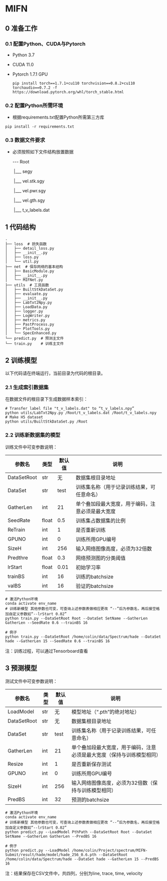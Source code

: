 # MIFN

## 0 准备工作

### 0.1 配置Python、CUDA与Pytorch

* Python 3.7

* CUDA 11.0

* Pytorch  1.7.1  GPU

  ```shell
  pip install torch==1.7.1+cu110 torchvision==0.8.2+cu110 torchaudio==0.7.2 -f https://download.pytorch.org/whl/torch_stable.html
  ```

### 0.2 配置Python所需环境

* 根据requirements.txt配置Python所需第三方库

```shell
pip install -r requirements.txt
```

### 0.3 数据文件要求

* 必须按照如下文件结构放置数据

  --- Root

  ​        |___   segy

  ​					 |___  vel.stk.sgy 

  ​					 |___  vel.pwr.sgy 

  ​					 |___  vel.gth.sgy

  ​		|___   t_v_labels.dat

## 1 代码结构

```
.
├── loss  # 损失函数
│   ├── detail_loss.py
│   ├── __init__.py
│   ├── loss.py
│   └── util.py
├── net  # 保存网络的基本结构
│   ├── BasicModule.py
│   ├── __init__.py
│   └── MIFNet.py
├── utils  # 工具函数
│   ├── BuiltStkDataSet.py
│   ├── evaluate.py
│   ├── __init__.py
│   ├── LabTxt2Npy.py
│   ├── LoadData.py
│   ├── logger.py
│   ├── LogWriter.py
│   ├── metrics.py
│   ├── PastProcess.py
│   ├── PlotTools.py
│   └── SpecEnhanced.py
└── predict.py  # 预测主文件
└── train.py    # 训练主文件
```

## 2 训练模型

以下代码请在终端运行，当前目录为代码的根目录。

### 2.1 生成索引数据集

在数据文件的根目录下生成数据样本索引：

```shell
# Transfer label file "t_v_labels.dat" to “t_v_labels.npy”
python utils/LabTxt2Npy.py /Root/t_v_labels.dat /Root/t_v_labels.npy
# Make H5 dataset
python utils/BuiltStkDataSet.py /Root
```

### 2.2 训练新数据集的模型

训练文件中可变参数说明：

| 参数名      | 类型  | 默认值 | 说明                                             |
| ----------- | ----- | ------ | ------------------------------------------------ |
| DataSetRoot | str   | 无     | 数据集根目录地址                                 |
| DataSet     | str   | test   | 训练集名称（用于记录训练结果，可任意命名）       |
| GatherLen   | int   | 21     | 单个叠加段最大宽度，用于编码，注意必须是最大宽度 |
| SeedRate    | float | 0.5    | 训练集占数据集的比例                             |
| ReTrain     | int   | 1      | 是否重新训练                                     |
| GPUNO       | int   | 0      | 训练所用GPU编号                                  |
| SizeH       | int   | 256    | 输入网络图像高度，必须为32倍数                   |
| Predthre    | float | 0.3    | 网络预测图的分类阈值                             |
| lrStart     | float | 0.01   | 初始学习率                                       |
| trainBS     | int   | 16     | 训练的batchsize                                  |
| valBS       | int   | 16     | 验证的batchsize                                  |

```shell
# 激活Python环境
conda activate env_name
# 训练新模型 其他参数也可变，可查询上述参数表做相应更改 “--”后为参数名，再后接空格加自定义参数如“--lrStart 0.02”
python train.py --DataSetRoot Root --DataSet SetName --GatherLen GatherLen --SeedRate 0.6 --trainBS 16

# 例子
python train.py --DataSetRoot /home/colin/data/Spectrum/hade --DataSet hade --GatherLen 15 --SeedRate 0.6 --trainBS 16
```

注：训练过程，可以通过Tensorboard查看

## 3 预测模型

测试文件中可变参数说明：

| 参数名      | 类型 | 默认值 | 说明                                                         |
| ----------- | ---- | ------ | ------------------------------------------------------------ |
| LoadModel   | str  | 无     | 模型地址（“.pth”的绝对地址）                                 |
| DataSetRoot | str  | 无     | 数据集根目录地址                                             |
| DataSet     | str  | test   | 训练集名称（用于记录训练结果，可任意命名）                   |
| GatherLen   | int  | 21     | 单个叠加段最大宽度，用于编码，注意必须是最大宽度（保持与训练模型相同） |
| Resize      | int  | 1      | 是否重新保存测试                                             |
| GPUNO       | int  | 0      | 训练所用GPU编号                                              |
| SizeH       | int  | 256    | 输入网络图像高度，必须为32倍数（保持与训练模型相同）         |
| PredBS      | int  | 32     | 预测的batchsize                                              |

```shell
# 激活Python环境
conda activate env_name
# 训练新模型 其他参数也可变，可查询上述参数表做相应更改 “--”后为参数名，再后接空格加自定义参数如“--lrStart 0.02”
python predict.py --LoadModel PthPath --DataSetRoot Root --DataSet SetName --GatherLen GatherLen --PredBS 16

# 例子
python predict.py --LoadModel /home/colin/Project/spectrum/MIFN-Submit/result/hade/model/hade_256_0.6.pth --DataSetRoot /home/colin/data/Spectrum/hade --DataSet hade --GatherLen 15 --PredBS 16
```

注：结果保存在CSV文件中，共四列，分别为line, trace, time, velocity
